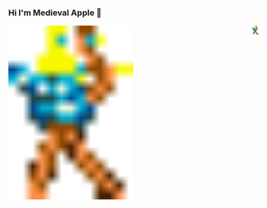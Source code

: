 ### Hi I'm Medieval Apple 🍎

<a href="https://joust.medievalapple.net/">
  <img align="center" height="50%" width="50%" alt="Joust Brigade" src=https://raw.githubusercontent.com/MedievalApple/Joust-Brigade/main/public/assets/sprite_sheet/ostrich/walk_ostrich/walk3.png>
</a>
<a href="https://rally.medievalapple.net/">
  <img align="right" alt="Rally Waffle" src=https://raw.githubusercontent.com/MedievalApple/Joust-Brigade/main/public/assets/sprite_sheet/ostrich/walk_ostrich/walk3.png>
</a>

<!--
**MedievalApple/medievalapple** is a ✨ _special_ ✨ repository because its `README.md` (this file) appears on your GitHub profile.

Here are some ideas to get you started:

- 🔭 I’m currently working on ...
- 🌱 I’m currently learning ...
- 👯 I’m looking to collaborate on ...
- 🤔 I’m looking for help with ...
- 💬 Ask me about ...
- 📫 How to reach me: ...
- 😄 Pronouns: ...
- ⚡ Fun fact: ...
-->
